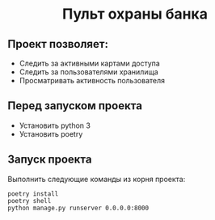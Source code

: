 <h1 align="center">Пульт охраны банка</h1>

## Проект позволяет:
- Следить за активными картами доступа
- Следить за пользователями хранилища
- Просматривать активность пользователя

## Перед запуском проекта
- Установить python 3
- Установить poetry

## Запуск проекта
Выполнить следующие команды из корня проекта:
```
poetry install
poetry shell
python manage.py runserver 0.0.0.0:8000
```